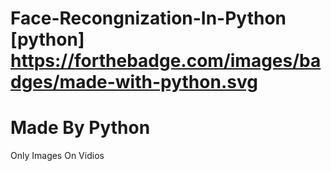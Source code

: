 # Face-Recongnization-In-Python [python] https://forthebadge.com/images/badges/made-with-python.svg

# Made By Python

Only Images On Vidios
